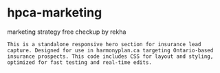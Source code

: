 # hpca-marketing
marketing strategy free checkup by rekha

    This is a standalone responsive hero section for insurance lead capture. Designed for use in harmonyplan.ca targeting Ontario-based insurance prospects. This code includes CSS for layout and styling, optimized for fast testing and real-time edits.
